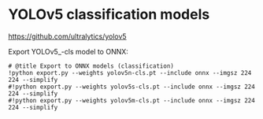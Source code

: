 # YOLOv5 classification models

https://github.com/ultralytics/yolov5

Export YOLOv5_-cls model to ONNX:

```
# @title Export to ONNX models (classification)
!python export.py --weights yolov5n-cls.pt --include onnx --imgsz 224 224 --simplify
#!python export.py --weights yolov5s-cls.pt --include onnx --imgsz 224 224 --simplify
#!python export.py --weights yolov5m-cls.pt --include onnx --imgsz 224 224 --simplify
```
